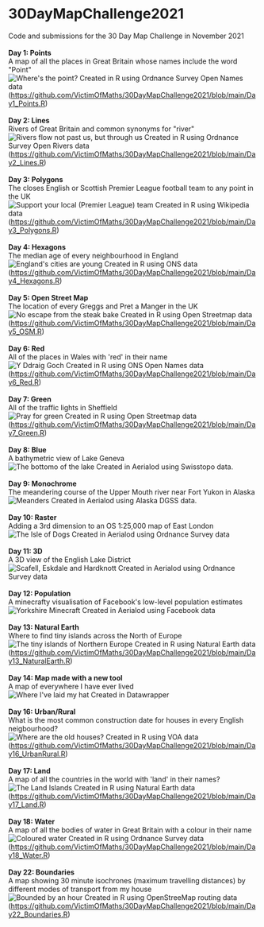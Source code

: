 # 30DayMapChallenge2021
Code and submissions for the 30 Day Map Challenge in November 2021
<br><br>
**Day 1: Points**
<br>
A map of all the places in Great Britain whose names include the word "Point"<br>
![Where's the point?](https://github.com/VictimOfMaths/30DayMapChallenge2021/blob/main/Day1_Points.png)
Created in R using Ordnance Survey Open Names data (https://github.com/VictimOfMaths/30DayMapChallenge2021/blob/main/Day1_Points.R)
<br><br>
**Day 2: Lines**
<br>
Rivers of Great Britain and common synonyms for "river"<br>
![Rivers flow not past us, but through us](https://github.com/VictimOfMaths/30DayMapChallenge2021/blob/main/Day2_Lines.png)
Created in R using Ordnance Survey Open Rivers data (https://github.com/VictimOfMaths/30DayMapChallenge2021/blob/main/Day2_Lines.R)
<br><br>
**Day 3: Polygons**
<br>
The closes English or Scottish Premier League football team to any point in the UK<br>
![Support your local (Premier League) team](https://github.com/VictimOfMaths/30DayMapChallenge2021/blob/main/Day3_Polygons.png)
Created in R using Wikipedia data (https://github.com/VictimOfMaths/30DayMapChallenge2021/blob/main/Day3_Polygons.R)
<br><br>
**Day 4: Hexagons**
<br>
The median age of every neighbourhood in England<br>
![England's cities are young](https://github.com/VictimOfMaths/30DayMapChallenge2021/blob/main/Day4_Hexagons.png)
Created in R using ONS data (https://github.com/VictimOfMaths/30DayMapChallenge2021/blob/main/Day4_Hexagons.R)
<br><br>
**Day 5: Open Street Map**
<br>
The location of every Greggs and Pret a Manger in the UK<br>
![No escape from the steak bake](https://github.com/VictimOfMaths/30DayMapChallenge2021/blob/main/Day5_OSM.png)
Created in R using Open Streetmap data (https://github.com/VictimOfMaths/30DayMapChallenge2021/blob/main/Day5_OSM.R)
<br><br>
**Day 6: Red**
<br>
All of the places in Wales with 'red' in their name<br>
![Y Ddraig Goch](https://github.com/VictimOfMaths/30DayMapChallenge2021/blob/main/Day6_Red.png)
Created in R using ONS Open Names data (https://github.com/VictimOfMaths/30DayMapChallenge2021/blob/main/Day6_Red.R)
<br><br>
**Day 7: Green**
<br>
All of the traffic lights in Sheffield<br>
![Pray for green](https://github.com/VictimOfMaths/30DayMapChallenge2021/blob/main/Day7_Green.png)
Created in R using Open Streetmap data (https://github.com/VictimOfMaths/30DayMapChallenge2021/blob/main/Day7_Green.R)
<br><br>
**Day 8: Blue**
<br>
A bathymetric view of Lake Geneva<br>
![The bottomo of the lake](https://github.com/VictimOfMaths/30DayMapChallenge2021/blob/main/Day8_Blue.png)
Created in Aerialod using Swisstopo data.
<br><br>
**Day 9: Monochrome**
<br>
The meandering course of the Upper Mouth river near Fort Yukon in Alaska<br>
![Meanders](https://github.com/VictimOfMaths/30DayMapChallenge2021/blob/main/Day9_Monochrome.png)
Created in Aerialod using Alaska DGSS data.
<br><br>
**Day 10: Raster**
<br>
Adding a 3rd dimension to an OS 1:25,000 map of East London<br>
![The Isle of Dogs](https://github.com/VictimOfMaths/30DayMapChallenge2021/blob/main/Day10_Raster.png)
Created in Aerialod using Ordnance Survey data
<br><br>
**Day 11: 3D**
<br>
A 3D view of the English Lake District<br>
![Scafell, Eskdale and Hardknott](https://github.com/VictimOfMaths/30DayMapChallenge2021/blob/main/Day11_3D.png)
Created in Aerialod using Ordnance Survey data
<br><br>
**Day 12: Population**
<br>
A minecrafty visualisation of Facebook's low-level population estimates<br>
![Yorkshire Minecraft](https://github.com/VictimOfMaths/30DayMapChallenge2021/blob/main/Day12_Population.png)
Created in Aerialod using Facebook data
<br><br>
**Day 13: Natural Earth**
<br>
Where to find tiny islands across the North of Europe<br>
![The tiny islands of Northern Europe](https://github.com/VictimOfMaths/30DayMapChallenge2021/blob/main/Day13_NaturalEarth.png)
Created in R using Natural Earth data (https://github.com/VictimOfMaths/30DayMapChallenge2021/blob/main/Day13_NaturalEarth.R)
<br><br>
**Day 14: Map made with a new tool**
<br>
A map of everywhere I have ever lived<br>
![Where I've laid my hat](https://github.com/VictimOfMaths/30DayMapChallenge2021/blob/main/Day14_NewTool.PNG)
Created in Datawrapper
<br><br>
**Day 16: Urban/Rural**
<br>
What is the most common construction date for houses in every English neigbourhood?<br>
![Where are the old houses?](https://github.com/VictimOfMaths/30DayMapChallenge2021/blob/main/Day16_UrbanRural.png)
Created in R using VOA data (https://github.com/VictimOfMaths/30DayMapChallenge2021/blob/main/Day16_UrbanRural.R)
<br><br>
**Day 17: Land**
<br>
A map of all the countries in the world with 'land' in their names?<br>
![The Land Islands](https://github.com/VictimOfMaths/30DayMapChallenge2021/blob/main/Day17_Land.png)
Created in R using Natural Earth data (https://github.com/VictimOfMaths/30DayMapChallenge2021/blob/main/Day17_Land.R)
<br><br>
**Day 18: Water**
<br>
A map of all the bodies of water in Great Britain with a colour in their name<br>
![Coloured water](https://github.com/VictimOfMaths/30DayMapChallenge2021/blob/main/Day18_Water.png)
Created in R using Ordnance Survey data (https://github.com/VictimOfMaths/30DayMapChallenge2021/blob/main/Day18_Water.R)
<br><br>
**Day 22: Boundaries**
<br>
A map showing 30 minute isochrones (maximum travelling distances) by different modes of transport from my house<br>
![Bounded by an hour](https://github.com/VictimOfMaths/30DayMapChallenge2021/blob/main/Day22_Boundaries.png)
Created in R using OpenStreeMap routing data (https://github.com/VictimOfMaths/30DayMapChallenge2021/blob/main/Day22_Boundaries.R)
<br><br>

